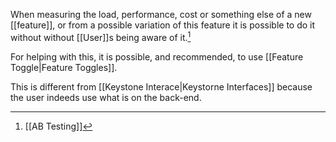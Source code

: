 When measuring the load, performance, cost or something else of a new [[feature]], or from a possible variation of this feature it is possible to do it without without [[User]]s being aware of it.[^1]

For helping with this, it is possible, and recommended, to use [[Feature Toggle|Feature Toggles]].

This is different from [[Keystone Interace|Keystorne Interfaces]] because the user indeeds use what is on the back-end.

[^1]: [[AB Testing]]
